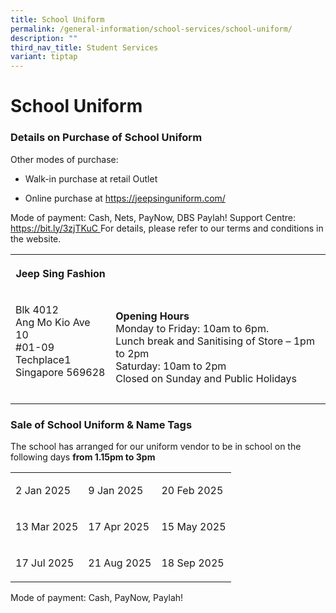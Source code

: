 ```yaml
---
title: School Uniform
permalink: /general-information/school-services/school-uniform/
description: ""
third_nav_title: Student Services
variant: tiptap
---
```

<h1><strong>School Uniform</strong></h1>
<h3>Details on Purchase of School Uniform</h3>
<p>Other modes of purchase:</p>
<ul data-tight="true" class="tight">
<li>
<p>Walk-in purchase at retail Outlet&nbsp;</p>
</li>
<li>
<p>Online purchase at&nbsp;<a href="https://jeepsinguniform.com/" rel="noopener noreferrer nofollow" target="_blank">https://jeepsinguniform.com/</a>
</p>
</li>
</ul>
<p>Mode of payment: Cash, Nets, PayNow, DBS Paylah! Support Centre:&nbsp;
<a href="https://bit.ly/3zjTKuC" rel="noopener noreferrer nofollow" target="_blank">https://bit.ly/3zjTKuC</a><a href="https://bit.ly/JSFSUPPORT" rel="noopener noreferrer nofollow" target="_blank"> </a>For details, please refer to our
terms and conditions in the website.</p>
<table style="minWidth: 50px">
<colgroup>
<col>
<col>
</colgroup>
<tbody>
<tr>
<th rowspan="1" colspan="1">
<p>Jeep Sing Fashion</p>
</th>
<th rowspan="1" colspan="1">
<p></p>
</th>
</tr>
<tr>
<td rowspan="1" colspan="1">
<p>Blk 4012
<br>Ang Mo Kio Ave 10
<br>#01-09 Techplace1
<br>Singapore 569628
<br>
<br>
</p>
</td>
<td rowspan="1" colspan="1">
<p><strong>Opening Hours</strong>
<br>Monday to Friday: 10am to 6pm.
<br>Lunch break and Sanitising of Store – 1pm to 2pm
<br>Saturday: 10am to 2pm
<br>Closed on Sunday and Public Holidays</p>
</td>
</tr>
</tbody>
</table>
<h3>Sale of School&nbsp;Uniform &amp; Name Tags</h3>
<p>The school has arranged for our uniform vendor to be in school on the
following days&nbsp;<strong>from 1.15pm to 3pm</strong>
</p>
<table style="minWidth: 75px">
<colgroup>
<col>
<col>
<col>
</colgroup>
<tbody>
<tr>
<td rowspan="1" colspan="1">
<p>2 Jan 2025</p>
</td>
<td rowspan="1" colspan="1">
<p>9 Jan 2025</p>
</td>
<td rowspan="1" colspan="1">
<p>20 Feb 2025</p>
</td>
</tr>
<tr>
<td rowspan="1" colspan="1">
<p>13 Mar 2025</p>
</td>
<td rowspan="1" colspan="1">
<p>17 Apr 2025</p>
</td>
<td rowspan="1" colspan="1">
<p>15 May 2025</p>
</td>
</tr>
<tr>
<td rowspan="1" colspan="1">
<p>17 Jul 2025</p>
</td>
<td rowspan="1" colspan="1">
<p>21 Aug 2025</p>
</td>
<td rowspan="1" colspan="1">
<p>18 Sep 2025</p>
</td>
</tr>
</tbody>
</table>
<p>Mode of payment: Cash, PayNow, Paylah!</p>
